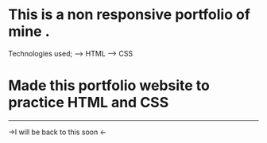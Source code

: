 # This is a non responsive portfolio of mine .

Technologies used;
--> HTML
--> CSS

# Made this portfolio website to practice HTML and CSS


--------------

->I will be back to this soon <-
